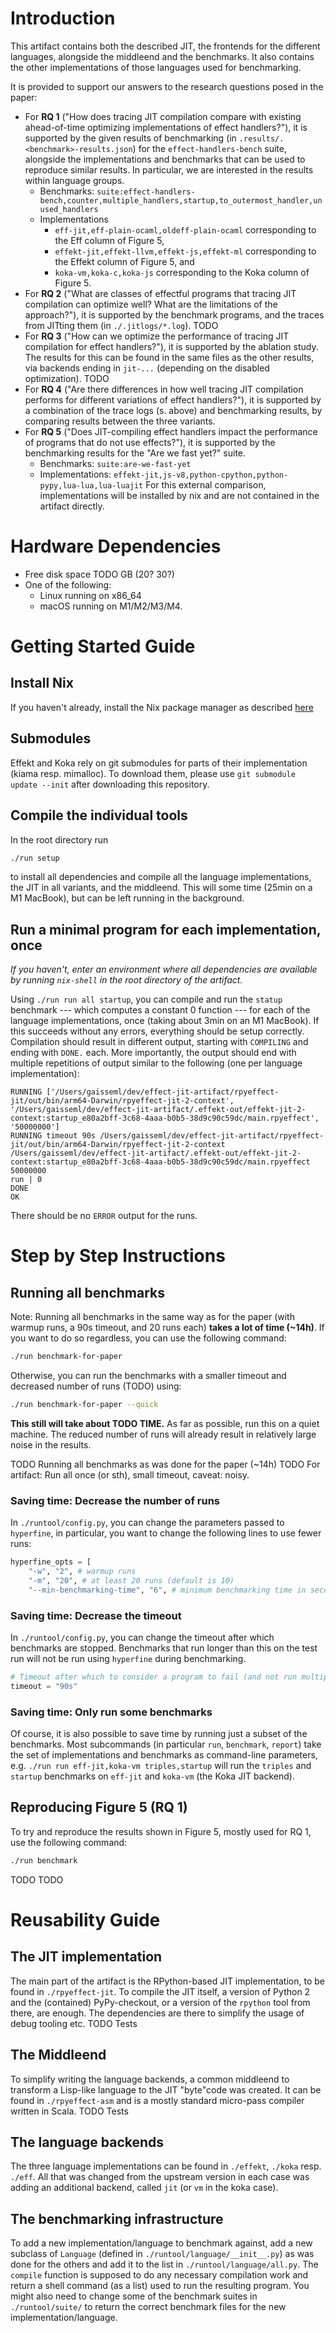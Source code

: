 # Introduction
<!-- TODO briefly explain the purpose of the artifact and how it supports the paper. We recommend listing all claims in the paper and stating whether or not each is supported. For supported claims, say how the artifact provides support. For unsupported claims, explain why they are omitted. -->
This artifact contains both the described JIT, the frontends for the different languages,
alongside the middleend and the benchmarks. It also contains the other implementations of those languages
used for benchmarking.

It is provided to support our answers to the research questions posed in the paper:
- For **RQ 1** ("How does tracing JIT compilation compare with existing ahead-of-time optimizing implementations of effect handlers?"),
  it is supported by the given results of benchmarking (in `.results/.<benchmark>-results.json`) for
  the `effect-handlers-bench` suite, alongside the implementations and benchmarks that can be used to reproduce similar results.
  In particular, we are interested in the results within language groups.
  - Benchmarks: `suite:effect-handlers-bench,counter,multiple_handlers,startup,to_outermost_handler,unused_handlers`
  - Implementations
    - `eff-jit,eff-plain-ocaml,oldeff-plain-ocaml` corresponding to the Eff column of Figure 5,
    - `effekt-jit,effekt-llvm,effekt-js,effekt-ml` corresponding to the Effekt column of Figure 5, and
    - `koka-vm,koka-c,koka-js` corresponding to the Koka column of Figure 5.
- For **RQ 2** ("What are classes of effectful programs that tracing JIT compilation can optimize well? What are the limitations of the approach?"),
  it is supported by the benchmark programs, and the traces from JITting them (in `./.jitlogs/*.log`).
  TODO
- For **RQ 3** ("How can we optimize the performance of tracing JIT compilation for effect handlers?"),
  it is supported by the ablation study. The results for this can be found in the same files as the
  other results, via backends ending in `jit-...` (depending on the disabled optimization).
  TODO
- For **RQ 4** ("Are there differences in how well tracing JIT compilation performs for different variations of effect handlers?"),
  it is supported by a combination of the trace logs (s. above) and benchmarking results, by comparing results
  between the three variants.
- For **RQ 5** ("Does JIT-compiling effect handlers impact the performance of programs that do not use effects?"),
  it is supported by the benchmarking results for the "Are we fast yet?" suite.
  - Benchmarks: `suite:are-we-fast-yet`
  - Implementations: `effekt-jit,js-v8,python-cpython,python-pypy,lua-lua,lua-luajit`
    For this external comparison, implementations will be installed by nix and are not
    contained in the artifact directly.

# Hardware Dependencies
<!-- TODO describe the hardware required to evaluate the artifact. If the artifact requires specific hardware (e.g., many cores, disk space, GPUs, specific processors), please provide instructions on how to gain access to the hardware. Keep in mind that reviewers must remain anonymous. -->

- Free disk space TODO GB (20? 30?)
- One of the following:
  - Linux running on x86_64
  - macOS running on M1/M2/M3/M4.

# Getting Started Guide
<!-- TODO give instructions for setup and basic testing. List any software requirements and/or passwords needed to access the artifact. The instructions should take roughly 30 minutes to complete. Reviewers will follow the guide during an initial kick-the-tires phase and report issues as they arise.

The Getting Started Guide should be as simple as possible, and yet it should stress the key elements of your artifact. Anyone who has followed the Getting Started Guide should have no technical difficulties with the rest of your artifact. -->

## Install Nix
If you haven't already, install the Nix package manager as described [here](https://nixos.org/download/)

## Submodules
Effekt and Koka rely on git submodules for parts of their implementation (kiama resp. mimalloc).
To download them, please use `git submodule update --init` after downloading this repository.

## Compile the individual tools
In the root directory run
```sh
./run setup
```
to install all dependencies and compile all the language implementations, the JIT in all variants, and the middleend.
This will some time (25min on a M1 MacBook), but can be left running in the background.

## Run a minimal program for each implementation, once
*If you haven't, enter an environment where all dependencies are available by running `nix-shell` in the root directory of the artifact.*

Using `./run run all startup`, you can compile and run the `statup` benchmark --- which computes
a constant 0 function --- for each of the language implementations, once (taking about 3min on an M1 MacBook).
If this succeeds without any errors, everything should be setup correctly.
Compilation should result in different output, starting with `COMPILING` and ending with `DONE.` each.
More importantly, the output should end with multiple repetitions of output similar to the following (one per language implementation):

```out
RUNNING ['/Users/gaisseml/dev/effect-jit-artifact/rpyeffect-jit/out/bin/arm64-Darwin/rpyeffect-jit-2-context', '/Users/gaisseml/dev/effect-jit-artifact/.effekt-out/effekt-jit-2-context:startup_e80a2bff-3c68-4aaa-b0b5-38d9c90c59dc/main.rpyeffect', '50000000']
RUNNING timeout 90s /Users/gaisseml/dev/effect-jit-artifact/rpyeffect-jit/out/bin/arm64-Darwin/rpyeffect-jit-2-context /Users/gaisseml/dev/effect-jit-artifact/.effekt-out/effekt-jit-2-context:startup_e80a2bff-3c68-4aaa-b0b5-38d9c90c59dc/main.rpyeffect 50000000
run | 0
DONE
OK
```

There should be no `ERROR` output for the runs.

# Step by Step Instructions
<!-- TODO explain how to reproduce any experiments or other activities that support the conclusions in your paper. Write this for readers who have a deep interest in your work and are studying it to improve it or compare against it. If your artifact runs for more than a few minutes, point this out, note how long it is expected to run (roughly) and explain how to run it on smaller inputs. Reviewers may choose to run on smaller inputs or larger inputs depending on available resources.

Be sure to explain the expected outputs produced by the Step by Step Instructions. State where to find the outputs and how to interpret them relative to the paper. If there are any expected warnings or error messages, explain those as well. Ideally, artifacts should include sample outputs and logs for comparison. -->

## Running all benchmarks
Note: Running all benchmarks in the same way as for the paper (with warmup runs, a 90s timeout, and 20 runs each)
**takes a lot of time (~14h)**. If you want to do so regardless, you can use the following command:
```sh
./run benchmark-for-paper
```

Otherwise, you can run the benchmarks with a smaller timeout and decreased number of runs (TODO) using:
```sh
./run benchmark-for-paper --quick
```
**This still will take about TODO TIME.**
As far as possible, run this on a quiet machine. The reduced number of runs will already result in relatively
large noise in the results.

TODO Running all benchmarks as was done for the paper (~14h)
TODO For artifact: Run all once (or sth), small timeout, caveat: noisy.

### Saving time: Decrease the number of runs
In `./runtool/config.py`, you can change the parameters passed to `hyperfine`,
in particular, you want to change the following lines to use fewer runs:
```python
hyperfine_opts = [
    "-w", "2", # warmup runs
    "-m", "20", # at least 20 runs (default is 10)
    "--min-benchmarking-time", "6", # minimum benchmarking time in seconds (default is 3)
```
### Saving time: Decrease the timeout
In `./runtool/config.py`, you can change the timeout after which benchmarks are stopped.
Benchmarks that run longer than this on the test run will not be run using `hyperfine`
during benchmarking.
```python
# Timeout after which to consider a program to fail (and not run multiple times)
timeout = "90s"
```

### Saving time: Only run some benchmarks
Of course, it is also possible to save time by running just a subset of the benchmarks.
Most subcommands (in particular `run`, `benchmark`, `report`) take
the set of implementations and benchmarks as command-line parameters, e.g.
`./run run eff-jit,koka-vm triples,startup`
will run the `triples` and `startup` benchmarks on `eff-jit` and `koka-vm` (the Koka JIT backend).

## Reproducing Figure 5 (RQ 1)
To try and reproduce the results shown in Figure 5, mostly used for RQ 1, use the following command:
```sh
./run benchmark
```

TODO TODO

# Reusability Guide
<!-- TODO explain which parts of your artifact constitute the core pieces which should be evaluated for reusability. Explain how to adapt the artifact to new inputs or new use cases. Provide instructions for how to find/generate/read documentation about the core artifact. Articulate any limitations to the artifact’s reusability. -->

## The JIT implementation
The main part of the artifact is the RPython-based JIT implementation, to be found in `./rpyeffect-jit`.
To compile the JIT itself, a version of Python 2 and the (contained) PyPy-checkout,
or a version of the `rpython` tool from there, are enough. The dependencies are there to simplify the
usage of debug tooling etc.
TODO Tests

## The Middleend
To simplify writing the language backends, a common middleend to transform a Lisp-like language
to the JIT "byte"code was created. It can be found in `./rpyeffect-asm` and is a mostly standard
micro-pass compiler written in Scala.
TODO Tests

## The language backends
The three language implementations can be found in `./effekt`, `./koka` resp. `./eff`.
All that was changed from the upstream version in each case was adding an additional backend,
called `jit` (or `vm` in the koka case).

## The benchmarking infrastructure
To add a new implementation/language to benchmark against, add a new subclass of `Language` (defined in `./runtool/language/__init__.py`)
as was done for the others and add it to the list in `./runtool/language/all.py`.
The `compile` function is supposed to do any necessary compilation work and return a shell command (as a list) used to run the resulting program.
You might also need to change some of the benchmark suites in `./runtool/suite/` to return the correct benchmark files for the new implementation/language.